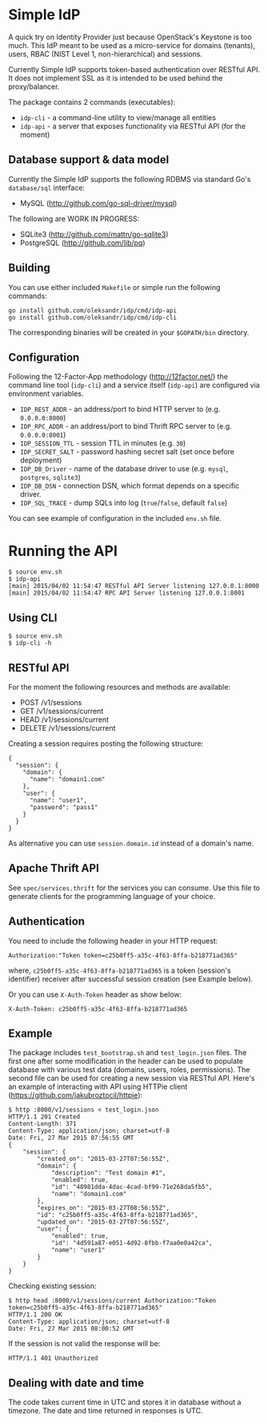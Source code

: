 # Simple IdP

A quick try on Identity Provider just because OpenStack's Keystone is too much. This IdP meant to be used as a micro-service for domains (tenants), users, RBAC (NIST Level 1, non-hierarchical) and sessions.

Currently Simple IdP supports token-based authentication over RESTful API. It does not implement SSL as it is intended to be used behind the proxy/balancer.

The package contains 2 commands (executables):

 * `idp-cli` - a command-line utility to view/manage all entities
 * `idp-api` - a server that exposes functionality via RESTful API (for the moment)


## Database support & data model

Currently the Simple IdP supports the following RDBMS via standard Go's `database/sql` interface:

 * MySQL (http://github.com/go-sql-driver/mysql)

The following are WORK IN PROGRESS:

 * SQLite3 (http://github.com/mattn/go-sqlite3)
 * PostgreSQL (http://github.com/lib/pq)

## Building

You can use either included `Makefile` or simple run the following commands:

    go install github.com/oleksandr/idp/cmd/idp-api
    go install github.com/oleksandr/idp/cmd/idp-cli

The corresponding binaries will be created in your `$GOPATH/bin` directory.


## Configuration

Following the 12-Factor-App methodology (http://12factor.net/) the command line tool (`idp-cli`) and a service itself (`idp-api`) are configured via environment variables. 

 * `IDP_REST_ADDR` - an address/port to bind HTTP server to (e.g. `0.0.0.0:8000`)
 * `IDP_RPC_ADDR` - an address/port to bind Thrift RPC server to (e.g. `0.0.0.0:8001`)
 * `IDP_SESSION_TTL` - session TTL in minutes (e.g. `30`)
 * `IDP_SECRET_SALT` - password hashing secret salt (set once before deployment)
 * `IDP_DB_Driver` - name of the database driver to use (e.g. `mysql`, `postgres`, `sqlite3`)
 * `IDP_DB_DSN` - connection DSN, which format depends on a specific driver.
 * `IDP_SQL_TRACE` - dump SQLs into log (`true`/`false`, default `false`)

You can see example of configuration in the included `env.sh` file.


# Running the API

    $ source env.sh
    $ idp-api
    [main] 2015/04/02 11:54:47 RESTful API Server listening 127.0.0.1:8000
    [main] 2015/04/02 11:54:47 RPC API Server listening 127.0.0.1:8001


## Using CLI

    $ source env.sh
    $ idp-cli -h


## RESTful API

For the moment the following resources and methods are available:

 * POST /v1/sessions
 * GET /v1/sessions/current
 * HEAD /v1/sessions/current
 * DELETE /v1/sessions/current

Creating a session requires posting the following structure:

    {
      "session": {
        "domain": {
          "name": "domain1.com"
        },
        "user": {
          "name": "user1",
          "password": "pass1"
        }
      }
    }

As alternative you can use `session.domain.id` instead of a domain's name.

## Apache Thrift API

See `spec/services.thrift` for the services you can consume. Use this file to generate clients for the programming language of your choice.

## Authentication

You need to include the following header in your HTTP request:

    Authorization:"Token token=c25b0ff5-a35c-4f63-8ffa-b218771ad365"

where, `c25b0ff5-a35c-4f63-8ffa-b218771ad365` is a token (session's identifier) receiver after successful session creation (see Example below).

Or you can use `X-Auth-Token` header as show below:

    X-Auth-Token: c25b0ff5-a35c-4f63-8ffa-b218771ad365


## Example

The package includes `test_bootstrap.sh` and `test_login.json` files. The first one after some modification in the header can be used to populate database with various test data (domains, users, roles, permissions). 
The second file can be used for creating a new session via RESTful API. Here's an example of interacting with API using HTTPie client (https://github.com/jakubroztocil/httpie):

    $ http :8000/v1/sessions < test_login.json
    HTTP/1.1 201 Created
    Content-Length: 371
    Content-Type: application/json; charset=utf-8
    Date: Fri, 27 Mar 2015 07:56:55 GMT
    {
        "session": {
            "created_on": "2015-03-27T07:56:55Z",
            "domain": {
                "description": "Test domain #1",
                "enabled": true,
                "id": "48981dda-4dac-4cad-bf99-71e268da5fb5",
                "name": "domain1.com"
            },
            "expires_on": "2015-03-27T08:56:55Z",
            "id": "c25b0ff5-a35c-4f63-8ffa-b218771ad365",
            "updated_on": "2015-03-27T07:56:55Z",
            "user": {
                "enabled": true,
                "id": "4d591a87-e051-4d92-8fbb-f7aa0e0a42ca",
                "name": "user1"
            }
        }
    }

Checking existing session:

    $ http head :8000/v1/sessions/current Authorization:"Token token=c25b0ff5-a35c-4f63-8ffa-b218771ad365"
    HTTP/1.1 200 OK
    Content-Type: application/json; charset=utf-8
    Date: Fri, 27 Mar 2015 08:00:52 GMT

If the session is not valid the response will be:

    HTTP/1.1 401 Unauthorized


## Dealing with date and time

The code takes current time in UTC and stores it in database without a timezone. The date and time returned in responses is UTC.


